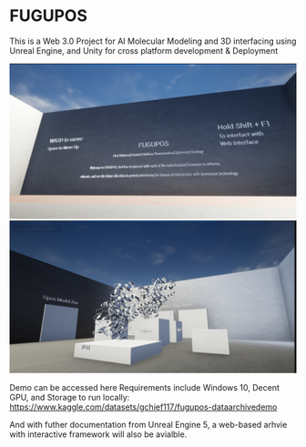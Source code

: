 # FUGUPOS
This is a Web 3.0 Project for AI Molecular Modeling and 3D interfacing using Unreal Engine, and Unity for cross platform development &amp; Deployment

![1](FUGUPOS.PNG)
![2](Protein_Interaction.PNG)


Demo can be accessed here
Requirements include Windows 10, Decent GPU, and Storage to run locally: https://www.kaggle.com/datasets/gchief117/fugupos-dataarchivedemo

And with futher documentation from Unreal Engine 5, a web-based arhvie with interactive framework will also be avialble.
